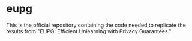 # eupg
This is the official repository containing the code needed to replicate the results from "EUPG: Efficient Unlearning with Privacy Guarantees."
